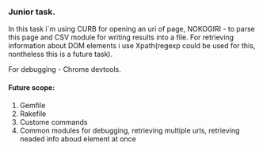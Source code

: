 ### Junior task.

In this task i`m using CURB for opening an uri of page, NOKOGIRI - to parse this page and CSV module for writing results into a file. For retrieving information about DOM elements i use Xpath(regexp could be used for this, nontheless this is a future task). 

For debugging - Chrome devtools.

#### Future scope:

1) Gemfile
2) Rakefile
3) Custome commands
4) Common modules for debugging, retrieving multiple urls, retrieving neaded info aboud element at once